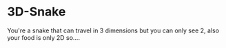# 3D-Snake
 You're a snake that can travel in 3 dimensions but you can only see 2, also your food is only 2D  so....
